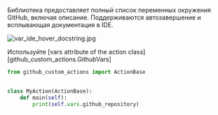 Библиотека предоставляет полный список переменных окружения GitHub, включая описание.
Поддерживаются автозавершение и всплывающая документация в IDE.

![var_ide_hover_docstring.jpg](images/var_ide_hover_docstring.jpg)

Используйте [vars attribute of the action class][github_custom_actions.GithubVars]

```python
from github_custom_actions import ActionBase

    
class MyAction(ActionBase):
    def main(self):
        print(self.vars.github_repository)

```